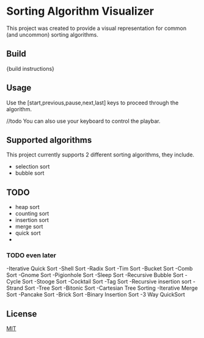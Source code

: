 # Sorting Algorithm Visualizer

This project was created to provide a visual representation for common (and uncommon) sorting algorithms.

## Build

{build instructions}

## Usage
Use the [start,previous,pause,next,last] keys to proceed through the algorithm.

//todo You can also use your keyboard to control the playbar.


## Supported algorithms
This project currently supports 2 different sorting algorithms, they include.
- selection sort
- bubble sort

## TODO
- heap sort
- counting sort
- insertion sort
- merge sort
- quick sort
- 
### TODO even later
-Iterative Quick Sort
-Shell Sort
-Radix Sort
-Tim Sort
-Bucket Sort
-Comb Sort
-Gnome Sort
-Pigionhole Sort
-Sleep Sort
-Recursive Bubble Sort
-Cycle Sort
-Stooge Sort
-Cocktail Sort
-Tag Sort
-Recursive insertion sort
-Strand Sort
-Tree Sort
-Bitonic Sort
-Cartesian Tree Sorting
-Iterative Merge Sort
-Pancake Sort
-Brick Sort
-Binary Insertion Sort
-3 Way QuickSort

## License
[MIT](https://choosealicense.com/licenses/mit/)